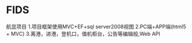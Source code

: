 # FIDS
航显项目
1.项目框架使用MVC+EF+sql server2008视图
2.PC端+APP端(html5 + MVC)
3.离港，进港，登机口，值机柜台，公告等编辑般,Web API
